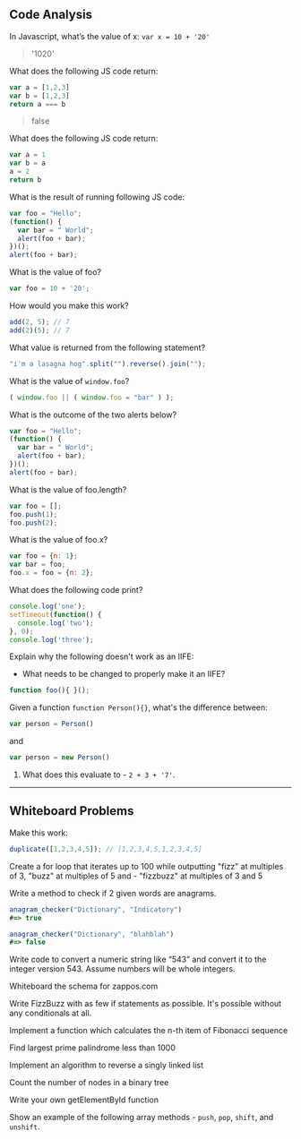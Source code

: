 ## Code Analysis

In Javascript, what’s the value of x: `var x = 10 + '20'`
>'1020'

What does the following JS code return:
```js
var a = [1,2,3]
var b = [1,2,3]
return a === b
```
>false

What does the following JS code return:
```js
var a = 1
var b = a
a = 2
return b
```

What is the result of running following JS code:

```js
var foo = "Hello";
(function() {
  var bar = " World";
  alert(foo + bar);
})();
alert(foo + bar);
```

What is the value of foo?
```js
var foo = 10 + '20';
```

How would you make this work?

```js
add(2, 5); // 7
add(2)(5); // 7
```

What value is returned from the following statement?
```js
"i'm a lasagna hog".split("").reverse().join("");
```

What is the value of `window.foo`?
```js
( window.foo || ( window.foo = "bar" ) );
```

What is the outcome of the two alerts below?
```js
var foo = "Hello";
(function() {
  var bar = " World";
  alert(foo + bar);
})();
alert(foo + bar);
```

What is the value of foo.length?
```js
var foo = [];
foo.push(1);
foo.push(2);
```

What is the value of foo.x?
```js
var foo = {n: 1};
var bar = foo;
foo.x = foo = {n: 2};
```

What does the following code print?
```js
console.log('one');
setTimeout(function() {
  console.log('two');
}, 0);
console.log('three');
```

Explain why the following doesn't work as an IIFE:
  - What needs to be changed to properly make it an IIFE?
```js
function foo(){ }();
```

Given a function `function Person(){}`, what's the difference between:
```js
var person = Person()
```

and

```js
var person = new Person()
```

1. What does this evaluate to - `2 + 3 + '7'`.

------------------------------------------------------------------------------------------------------------------------

## Whiteboard Problems

Make this work:
```js
duplicate([1,2,3,4,5]); // [1,2,3,4,5,1,2,3,4,5]
```

Create a for loop that iterates up to 100 while outputting "fizz" at multiples of 3, "buzz" at multiples of 5 and - "fizzbuzz" at multiples of 3 and 5

Write a method to check if 2 given words are anagrams.

```js
anagram_checker("Dictionary", "Indicatory")
#=> true

anagram_checker("Dictionary", "blahblah")
#=> false
```

Write code to convert a numeric string like “543” and convert it to the integer version 543. Assume numbers will be whole integers.

Whiteboard the schema for zappos.com

Write FizzBuzz with as few if statements as possible. It's possible without any conditionals at all.

Implement a function which calculates the n-th item of Fibonacci sequence

Find largest prime palindrome less than 1000

Implement an algorithm to reverse a singly linked list

Count the number of nodes in a binary tree

Write your own getElementById function

Show an example of the following array methods - `push`, `pop`, `shift`, and `unshift`.
